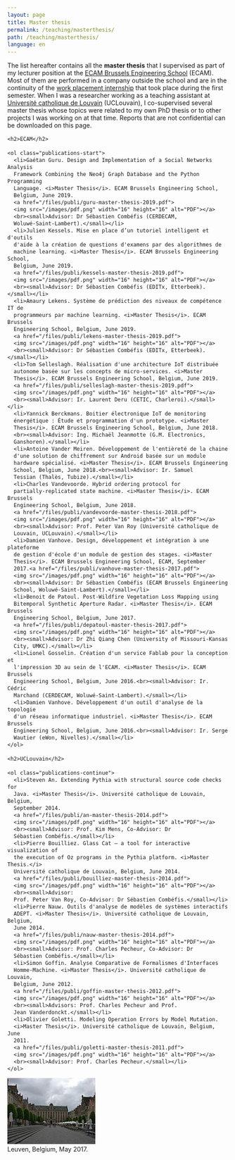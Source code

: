 ```yaml
---
layout: page
title: Master thesis
permalink: /teaching/masterthesis/
path: /teaching/masterthesis/
language: en
---
```


<div class="page-col-wrapper">
  <div class="page-col page-col-1">
    <p>The list hereafter contains all the <b>master thesis</b> that I
    supervised as part of my lecturer position at the
    <a href="https://www.vinci.be/fr-be/ecam">ECAM Brussels Engineering
    School</a> (ECAM). Most of them are performed in a company outside the
    school and are in the continuity of the
    <a href="/teaching/internships/supervision/">work placement 
    internship</a> that took place during the first semester. When I was a
    researcher working as a teaching assistant at
    <a href="https://www.uclouvain.be/en">Université catholique de
    Louvain</a> (UCLouvain), I co-supervised several master thesis whose topics
    were related to my own PhD thesis or to other projects I was working on at
    that time. Reports that are not confidential can be downloaded on this
    page.</p>


    <h2>ECAM</h2>

    <ol class="publications-start">
      <li>Gaétan Guru. Design and Implementation of a Social Networks Analysis
      Framework Combining the Neo4j Graph Database and the Python Programming
      Language. <i>Master Thesis</i>. ECAM Brussels Engineering School,
      Belgium, June 2019.
      <a href="/files/publi/guru-master-thesis-2019.pdf">
      <img src="/images/pdf.png" width="16" height="16" alt="PDF"></a>
      <br><small>Advisor: Dr Sébastien Combéfis (CERDECAM,
      Woluwé-Saint-Lambert).</small></li>
      <li>Julien Kessels. Mise en place d’un tutoriel intelligent et d'outils
      d'aide à la création de questions d'examens par des algorithmes de
      machine learning. <i>Master Thesis</i>. ECAM Brussels Engineering School,
      Belgium, June 2019.
      <a href="/files/publi/kessels-master-thesis-2019.pdf">
      <img src="/images/pdf.png" width="16" height="16" alt="PDF"></a>
      <br><small>Advisor: Dr Sébastien Combéfis (EDITx, Etterbeek).</small></li>
      <li>Amaury Lekens. Système de prédiction des niveaux de compétence IT de
      programmeurs par machine learning. <i>Master Thesis</i>. ECAM Brussels
      Engineering School, Belgium, June 2019.
      <a href="/files/publi/lekens-master-thesis-2019.pdf">
      <img src="/images/pdf.png" width="16" height="16" alt="PDF"></a>
      <br><small>Advisor: Dr Sébastien Combéfis (EDITx, Etterbeek).</small></li>
      <li>Tom Selleslagh. Réalisation d'une architecture IoT distribuée
      autonome basée sur les concepts de micro-services. <i>Master
      Thesis</i>. ECAM Brussels Engineering School, Belgium, June 2019.
      <a href="/files/publi/selleslagh-master-thesis-2019.pdf">
      <img src="/images/pdf.png" width="16" height="16" alt="PDF"></a>
      <br><small>Advisor: Ir. Laurent Deru (CETIC, Charleroi).</small></li>
      <li>Yannick Berckmans. Boitier électronique IoT de monitoring
      énergétique : Étude et programmation d'un prototype. <i>Master
      Thesis</i>. ECAM Brussels Engineering School, Belgium, June 2018.
      <br><small>Advisor: Ing. Michaël Jeanmotte (G.M. Electronics,
      Ganshoren).</small></li>
      <li>Antoine Vander Meiren. Développement de l'entièreté de la chaine
      d'une solution de chiffrement sur Android basée sur un module
      hardware spécialisé. <i>Master Thesis</i>. ECAM Brussels Engineering
      School, Belgium, June 2018.<br><small>Advisor: Ir. Samuel
      Tessian (Thalès, Tubize).</small></li>
      <li>Charles Vandevoorde. Hybrid ordering protocol for
      partially-replicated state machine. <i>Master Thesis</i>. ECAM Brussels
      Engineering School, Belgium, June 2018.
      <a href="/files/publi/vandevoorde-master-thesis-2018.pdf">
      <img src="/images/pdf.png" width="16" height="16" alt="PDF"></a>
      <br><small>Advisor: Prof. Peter Van Roy (Université catholique de
      Louvain, UCLouvain).</small></li>
      <li>Damien Vanhove. Design, développement et intégration à une plateforme
      de gestion d'école d'un module de gestion des stages. <i>Master
      Thesis</i>. ECAM Brussels Engineering School, ECAM, September
      2017.<a href="/files/publi/vanhove-master-thesis-2017.pdf">
      <img src="/images/pdf.png" width="16" height="16" alt="PDF"></a>
      <br><small>Advisor: Dr Sébastien Combéfis (ECAM Brussels Engineering
      School, Woluwé-Saint-Lambert).</small></li>
      <li>Benoit de Patoul. Post-Wildfire Vegetation Loss Mapping using
      Bitemporal Synthetic Aperture Radar. <i>Master Thesis</i>. ECAM Brussels
      Engineering School, Belgium, June 2017.
      <a href="/files/publi/depatoul-master-thesis-2017.pdf">
      <img src="/images/pdf.png" width="16" height="16" alt="PDF"></a>
      <br><small>Advisor: Dr Zhi Qiang Chen (University of Missouri-Kansas
      City, UMKC).</small></li>
      <li>Lionel Gosselin. Création d'un service Fablab pour la conception et
      l'impression 3D au sein de l'ECAM. <i>Master Thesis</i>. ECAM Brussels
      Engineering School, Belgium, June 2016.<br><small>Advisor: Ir. Cédric
      Marchand (CERDECAM, Woluwé-Saint-Lambert).</small></li>
      <li>Damien Vanhove. Développement d'un outil d'analyse de la topologie
      d'un réseau informatique industriel. <i>Master Thesis</i>. ECAM Brussels
      Engineering School, Belgium, June 2016.<br><small>Advisor: Ir. Serge
      Wautier (eWon, Nivelles).</small></li>
    </ol>

    <h2>UCLouvain</h2>

    <ol class="publications-continue">
      <li>Steven An. Extending Pythia with structural source code checks for
      Java. <i>Master Thesis</i>. Université catholique de Louvain, Belgium,
      September 2014.
      <a href="/files/publi/an-master-thesis-2014.pdf">
      <img src="/images/pdf.png" width="16" height="16" alt="PDF"></a>
      <br><small>Advisor: Prof. Kim Mens, Co-Advisor: Dr
      Sébastien Combéfis.</small></li>
      <li>Pierre Bouilliez. Glass Cat — a tool for interactive visualization of
      the execution of Oz programs in the Pythia platform. <i>Master Thesis.</i>
      Université catholique de Louvain, Belgium, June 2014.
      <a href="/files/publi/bouilliez-master-thesis-2014.pdf">
      <img src="/images/pdf.png" width="16" height="16" alt="PDF"></a>
      <br><small>Advisor:
      Prof. Peter Van Roy, Co-Advisor: Dr Sébastien Combéfis.</small></li>
      <li>Pierre Nauw. Outils d'analyse de modèles de systèmes interactifs
      ADEPT. <i>Master Thesis</i>. Université catholique de Louvain, Belgium,
      June 2014.
      <a href="/files/publi/nauw-master-thesis-2014.pdf">
      <img src="/images/pdf.png" width="16" height="16" alt="PDF"></a>
      <br><small>Advisor: Prof. Charles Pecheur, Co-Advisor: Dr
      Sébastien Combéfis.</small></li>
      <li>Simon Goffin. Analyse Comparative de Formalismes d'Interfaces
      Homme-Machine. <i>Master Thesis</i>. Université catholique de Louvain,
      Belgium, June 2012.
      <a href="/files/publi/goffin-master-thesis-2012.pdf">
      <img src="/images/pdf.png" width="16" height="16" alt="PDF"></a>
      <br><small>Advisors: Prof. Charles Pecheur and Prof.
      Jean Vanderdonckt.</small></li>
      <li>Olivier Goletti. Modeling Operation Errors by Model Mutation.
      <i>Master Thesis</i>. Université catholique de Louvain, Belgium, June
      2011.
      <a href="/files/publi/goletti-master-thesis-2011.pdf">
      <img src="/images/pdf.png" width="16" height="16" alt="PDF"></a>
      <br><small>Advisor: Prof. Charles Pecheur.</small></li>
    </ol>
  </div>
  <div class="page-col page-col-2">
    <p><img src="/images/leuven.jpg" alt="Leuven, Belgium, May 2017."
    width="200" height="150"><br>Leuven, Belgium, May 2017.</p>
  </div>
</div>
